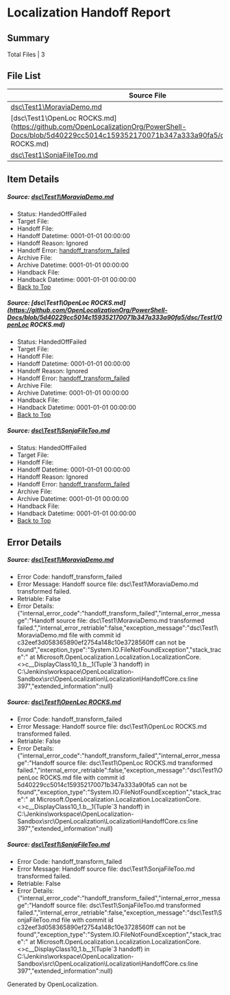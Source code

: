 # <a name='report-top'></a> Localization Handoff Report

## Summary
 Total Files | 3

## File List
 Source File | Status | Details 
 ----------- | ------ | ------- 
 [dsc\Test1\MoraviaDemo.md](https://github.com/OpenLocalizationOrg/PowerShell-Docs/blob/c32eef3d058365890ef2754a148c10e3728560ff/dsc/Test1/MoraviaDemo.md) | HandedOffFailed | [Details](#e60976865fe9b1b0115509c66b9973dea16992ec59)
 [dsc\Test1\OpenLoc ROCKS.md](https://github.com/OpenLocalizationOrg/PowerShell-Docs/blob/5d40229cc5014c159352170071b347a333a90fa5/dsc/Test1/OpenLoc ROCKS.md) | HandedOffFailed | [Details](#1e97e7496cbb66ff8b8a10b1412383cf9f3f4c3460)
 [dsc\Test1\SonjaFileToo.md](https://github.com/OpenLocalizationOrg/PowerShell-Docs/blob/c32eef3d058365890ef2754a148c10e3728560ff/dsc/Test1/SonjaFileToo.md) | HandedOffFailed | [Details](#a659f12ae049937714da659dd95d40ea9774222c61)

## Item Details
##### <a name='e60976865fe9b1b0115509c66b9973dea16992ec59'></a> Source: [dsc\Test1\MoraviaDemo.md](https://github.com/OpenLocalizationOrg/PowerShell-Docs/blob/c32eef3d058365890ef2754a148c10e3728560ff/dsc/Test1/MoraviaDemo.md)
* Status: HandedOffFailed
* Target File: 
* Handoff File: 
* Handoff Datetime: 0001-01-01 00:00:00
* Handoff Reason: Ignored
* Handoff Error: [handoff_transform_failed](#e60976865fe9b1b0115509c66b9973dea16992ec59handoff_transform_failed)
* Archive File: 
* Archive Datetime: 0001-01-01 00:00:00
* Handback File: 
* Handback Datetime: 0001-01-01 00:00:00
* [Back to Top](#report-top)

##### <a name='1e97e7496cbb66ff8b8a10b1412383cf9f3f4c3460'></a> Source: [dsc\Test1\OpenLoc ROCKS.md](https://github.com/OpenLocalizationOrg/PowerShell-Docs/blob/5d40229cc5014c159352170071b347a333a90fa5/dsc/Test1/OpenLoc ROCKS.md)
* Status: HandedOffFailed
* Target File: 
* Handoff File: 
* Handoff Datetime: 0001-01-01 00:00:00
* Handoff Reason: Ignored
* Handoff Error: [handoff_transform_failed](#1e97e7496cbb66ff8b8a10b1412383cf9f3f4c3460handoff_transform_failed)
* Archive File: 
* Archive Datetime: 0001-01-01 00:00:00
* Handback File: 
* Handback Datetime: 0001-01-01 00:00:00
* [Back to Top](#report-top)

##### <a name='a659f12ae049937714da659dd95d40ea9774222c61'></a> Source: [dsc\Test1\SonjaFileToo.md](https://github.com/OpenLocalizationOrg/PowerShell-Docs/blob/c32eef3d058365890ef2754a148c10e3728560ff/dsc/Test1/SonjaFileToo.md)
* Status: HandedOffFailed
* Target File: 
* Handoff File: 
* Handoff Datetime: 0001-01-01 00:00:00
* Handoff Reason: Ignored
* Handoff Error: [handoff_transform_failed](#a659f12ae049937714da659dd95d40ea9774222c61handoff_transform_failed)
* Archive File: 
* Archive Datetime: 0001-01-01 00:00:00
* Handback File: 
* Handback Datetime: 0001-01-01 00:00:00
* [Back to Top](#report-top)


## Error Details
##### <a name='e60976865fe9b1b0115509c66b9973dea16992ec59handoff_transform_failed'></a> Source: [dsc\Test1\MoraviaDemo.md](#e60976865fe9b1b0115509c66b9973dea16992ec59)
* Error Code: handoff_transform_failed
* Error Message: Handoff source file: dsc\Test1\MoraviaDemo.md transformed failed.
* Retriable: False
* Error Details: {"internal_error_code":"handoff_transform_failed","internal_error_message":"Handoff source file: dsc\\Test1\\MoraviaDemo.md transformed failed.","internal_error_retriable":false,"exception_message":"dsc\\Test1\\MoraviaDemo.md file with commit id c32eef3d058365890ef2754a148c10e3728560ff can not be found","exception_type":"System.IO.FileNotFoundException","stack_trace":"   at Microsoft.OpenLocalization.Localization.LocalizationCore.<>c__DisplayClass10_1.<GetHandoffFiles>b__1(Tuple`3 handoff) in C:\\Jenkins\\workspace\\OpenLocalization-Sandbox\\src\\OpenLocalization\\Localization\\HandoffCore.cs:line 397","extended_information":null}

##### <a name='1e97e7496cbb66ff8b8a10b1412383cf9f3f4c3460handoff_transform_failed'></a> Source: [dsc\Test1\OpenLoc ROCKS.md](#1e97e7496cbb66ff8b8a10b1412383cf9f3f4c3460)
* Error Code: handoff_transform_failed
* Error Message: Handoff source file: dsc\Test1\OpenLoc ROCKS.md transformed failed.
* Retriable: False
* Error Details: {"internal_error_code":"handoff_transform_failed","internal_error_message":"Handoff source file: dsc\\Test1\\OpenLoc ROCKS.md transformed failed.","internal_error_retriable":false,"exception_message":"dsc\\Test1\\OpenLoc ROCKS.md file with commit id 5d40229cc5014c159352170071b347a333a90fa5 can not be found","exception_type":"System.IO.FileNotFoundException","stack_trace":"   at Microsoft.OpenLocalization.Localization.LocalizationCore.<>c__DisplayClass10_1.<GetHandoffFiles>b__1(Tuple`3 handoff) in C:\\Jenkins\\workspace\\OpenLocalization-Sandbox\\src\\OpenLocalization\\Localization\\HandoffCore.cs:line 397","extended_information":null}

##### <a name='a659f12ae049937714da659dd95d40ea9774222c61handoff_transform_failed'></a> Source: [dsc\Test1\SonjaFileToo.md](#a659f12ae049937714da659dd95d40ea9774222c61)
* Error Code: handoff_transform_failed
* Error Message: Handoff source file: dsc\Test1\SonjaFileToo.md transformed failed.
* Retriable: False
* Error Details: {"internal_error_code":"handoff_transform_failed","internal_error_message":"Handoff source file: dsc\\Test1\\SonjaFileToo.md transformed failed.","internal_error_retriable":false,"exception_message":"dsc\\Test1\\SonjaFileToo.md file with commit id c32eef3d058365890ef2754a148c10e3728560ff can not be found","exception_type":"System.IO.FileNotFoundException","stack_trace":"   at Microsoft.OpenLocalization.Localization.LocalizationCore.<>c__DisplayClass10_1.<GetHandoffFiles>b__1(Tuple`3 handoff) in C:\\Jenkins\\workspace\\OpenLocalization-Sandbox\\src\\OpenLocalization\\Localization\\HandoffCore.cs:line 397","extended_information":null}


Generated by OpenLocalization.
